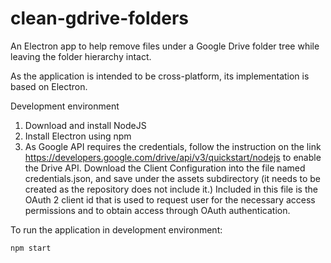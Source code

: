 # clean-gdrive-folders
An Electron app to help remove files under a Google Drive folder tree while leaving the folder hierarchy intact.

As the application is intended to be cross-platform, its implementation is based on Electron.

Development environment

1. Download and install NodeJS
2. Install Electron using npm
3. As Google API requires the credentials, follow the instruction on the link https://developers.google.com/drive/api/v3/quickstart/nodejs to enable the Drive API. Download the Client Configuration into the file named credentials.json, and save under the assets subdirectory (it needs to be created as the repository does not include it.) Included in this file is the OAuth 2 client id that is used to request user for the necessary access permissions and to obtain access through OAuth authentication.

To run the application in development environment:
```
npm start
```
